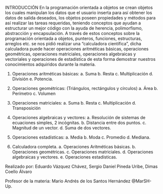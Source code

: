 
INTRODUCCIÓN
En la programación orientada a objetos se crean objetos los cuales manipulan los datos que el usuario inserta para así obtener los datos de salida deseados, los objetos poseen propiedades y métodos para así realizar las tareas requeridas, teniendo conceptos que ayudan a estructurar un mejor código con la ayuda de herencia, polimorfismo, abstracción y encapsulación. A través de estos conceptos sobre la programación orientada a objetos, punteros, funciones, estructuras, arreglos etc. se nos pidió realizar una “calculadora científica”, dicha calculadora puede hacer operaciones aritméticas básicas, operaciones geométricas, operaciones matriciales, operaciones algebraicas y vectoriales y operaciones de estadística de esta forma demostrar nuestros conocimientos adquiridos durante la materia. 



1. Operaciones aritméticas básicas:
a. Suma
b. Resta
c. Multiplicación
d. División
e. Potencia.

2. Operaciones geométricas: (Triángulos, rectángulos y círculos)
a. Área
b. Perímetro
c. Volumen

3. Operaciones matriciales:
a. Suma
b. Resta
c. Multiplicación
d. Transposición

4. Operaciones algebraicas y vectores:
a. Resolución de sistemas de ecuaciones simples, 2 incógnitas.
b. Distancia entre dos puntos.
c. Magnitud de un vector.
d. Suma de dos vectores.

5. Operaciones estadísticas:
a. Media
b. Moda
c. Promedio
d. Mediana.

6. Calculadora completa.
a. Operaciones Aritméticas básicas.
b. Operaciones geométricas.
c. Operaciones matriciales.
d. Operaciones algebraicas y vectores.
e. Operaciones estadísticas.

Realizado por: Eduardo Vázquez Chávez, Sergio Daniel Pineda Uribe, Dimas Coello Álvaro

Profesor de la materia: Mario Andrés de los Santos Hernández @MarSH-Up.
